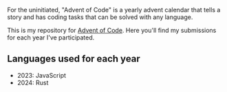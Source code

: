 For the uninitiated, "Advent of Code" is a yearly advent calendar that tells a story and has coding tasks that can be solved with any language.

This is my repository for [Advent of Code](https://adventofcode.com/). Here you'll find my submissions for each year I've participated.

## Languages used for each year
- 2023: JavaScript
- 2024: Rust
